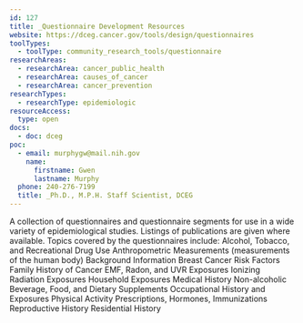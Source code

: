 ```yaml
---
id: 127
title: _Questionnaire Development Resources
website: https://dceg.cancer.gov/tools/design/questionnaires
toolTypes:
  - toolType: community_research_tools/questionnaire
researchAreas:
  - researchArea: cancer_public_health
  - researchArea: causes_of_cancer
  - researchArea: cancer_prevention
researchTypes:
  - researchType: epidemiologic
resourceAccess:
  type: open
docs:
  - doc: dceg
poc:
  - email: murphygw@mail.nih.gov
    name:
      firstname: Gwen
      lastname: Murphy
  phone: 240-276-7199
  title: _Ph.D., M.P.H. Staff Scientist, DCEG
---
```

A collection of questionnaires and questionnaire segments for use in a wide variety of epidemiological studies. Listings of publications are given where available. Topics covered by the questionnaires include:  Alcohol, Tobacco, and Recreational Drug Use  Anthropometric Measurements (measurements of the human body)  Background Information  Breast Cancer Risk Factors  Family History of Cancer  EMF, Radon, and UVR Exposures  Ionizing Radiation Exposures  Household Exposures  Medical History  Non-alcoholic Beverage, Food, and Dietary Supplements  Occupational History and Exposures  Physical Activity  Prescriptions, Hormones, Immunizations  Reproductive History  Residential History
